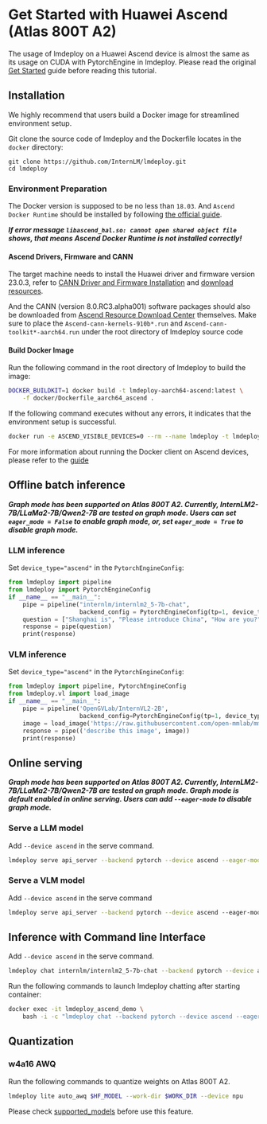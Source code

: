# Get Started with Huawei Ascend (Atlas 800T A2)

The usage of lmdeploy on a Huawei Ascend device is almost the same as its usage on CUDA with PytorchEngine in lmdeploy.
Please read the original [Get Started](../get_started.md) guide before reading this tutorial.

## Installation

We highly recommend that users build a Docker image for streamlined environment setup.

Git clone the source code of lmdeploy and the Dockerfile locates in the `docker` directory:

```shell
git clone https://github.com/InternLM/lmdeploy.git
cd lmdeploy
```

### Environment Preparation

The Docker version is supposed to be no less than `18.03`. And `Ascend Docker Runtime` should be installed by following [the official guide](https://www.hiascend.com/document/detail/zh/mindx-dl/60rc2/clusterscheduling/clusterschedulingig/.clusterschedulingig/dlug_installation_012.html).

***If error message `libascend_hal.so: cannot open shared object file` shows, that means **Ascend Docker Runtime** is not installed correctly!***

#### Ascend Drivers, Firmware and CANN

The target machine needs to install the Huawei driver and firmware version 23.0.3, refer to
[CANN Driver and Firmware Installation](https://www.hiascend.com/document/detail/zh/CANNCommunityEdition/80RC1alpha003/softwareinst/instg/instg_0019.html)
and [download resources](https://www.hiascend.com/hardware/firmware-drivers/community?product=4&model=26&cann=8.0.RC3.alpha001&driver=1.0.0.2.alpha).

And the CANN (version 8.0.RC3.alpha001) software packages should also be downloaded from [Ascend Resource Download Center](https://www.hiascend.com/developer/download/community/result?module=cann&cann=8.0.RC3.alpha001) themselves. Make sure to place the `Ascend-cann-kernels-910b*.run` and `Ascend-cann-toolkit*-aarch64.run` under the root directory of lmdeploy source code

#### Build Docker Image

Run the following command in the root directory of lmdeploy to build the image:

```bash
DOCKER_BUILDKIT=1 docker build -t lmdeploy-aarch64-ascend:latest \
    -f docker/Dockerfile_aarch64_ascend .
```

If the following command executes without any errors, it indicates that the environment setup is successful.

```bash
docker run -e ASCEND_VISIBLE_DEVICES=0 --rm --name lmdeploy -t lmdeploy-aarch64-ascend:latest lmdeploy check_env
```

For more information about running the Docker client on Ascend devices, please refer to the [guide](https://www.hiascend.com/document/detail/zh/mindx-dl/60rc1/clusterscheduling/dockerruntimeug/dlruntime_ug_013.html)

## Offline batch inference

***Graph mode has been supported on Atlas 800T A2. Currently, InternLM2-7B/LLaMa2-7B/Qwen2-7B are tested on graph mode.
Users can set `eager_mode = False` to enable graph mode, or, set `eager_mode = True` to disable graph mode.***

### LLM inference

Set `device_type="ascend"` in the `PytorchEngineConfig`:

```python
from lmdeploy import pipeline
from lmdeploy import PytorchEngineConfig
if __name__ == "__main__":
    pipe = pipeline("internlm/internlm2_5-7b-chat",
                    backend_config = PytorchEngineConfig(tp=1, device_type="ascend", eager_mode = True))
    question = ["Shanghai is", "Please introduce China", "How are you?"]
    response = pipe(question)
    print(response)
```

### VLM inference

Set `device_type="ascend"` in the `PytorchEngineConfig`:

```python
from lmdeploy import pipeline, PytorchEngineConfig
from lmdeploy.vl import load_image
if __name__ == "__main__":
    pipe = pipeline('OpenGVLab/InternVL2-2B',
                    backend_config=PytorchEngineConfig(tp=1, device_type='ascend', eager_mode = True))
    image = load_image('https://raw.githubusercontent.com/open-mmlab/mmdeploy/main/tests/data/tiger.jpeg')
    response = pipe(('describe this image', image))
    print(response)
```

## Online serving

***Graph mode has been supported on Atlas 800T A2. Currently, InternLM2-7B/LLaMa2-7B/Qwen2-7B are tested on graph mode.
Graph mode is default enabled in online serving. Users can add `--eager-mode` to disable graph mode.***

### Serve a LLM model

Add `--device ascend` in the serve command.

```bash
lmdeploy serve api_server --backend pytorch --device ascend --eager-mode internlm/internlm2_5-7b-chat
```

### Serve a VLM model

Add `--device ascend` in the serve command

```bash
lmdeploy serve api_server --backend pytorch --device ascend --eager-mode OpenGVLab/InternVL2-2B
```

## Inference with Command line Interface

Add `--device ascend` in the serve command.

```bash
lmdeploy chat internlm/internlm2_5-7b-chat --backend pytorch --device ascend --eager-mode
```

Run the following commands to launch lmdeploy chatting after starting container:

```bash
docker exec -it lmdeploy_ascend_demo \
    bash -i -c "lmdeploy chat --backend pytorch --device ascend --eager-mode internlm/internlm2_5-7b-chat"
```

## Quantization

### w4a16 AWQ

Run the following commands to quantize weights on Atlas 800T A2.

```bash
lmdeploy lite auto_awq $HF_MODEL --work-dir $WORK_DIR --device npu
```

Please check [supported_models](../../supported_models/supported_models.md) before use this feature.
